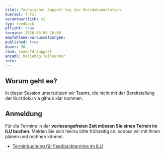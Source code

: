 ```yaml
---
titel: Technischer Support bei der Kurzdokumentation
kuerzel: f-fsl
verantwortlich: mj
typ: feedback
pflicht: true
termine: 2026-03-06 10:00
empfohlene-voraussetzungen: 
published: true
dauer: 90
raum: zoom-fd-support
anzahl: beliebig Teilnehmer
info:
---
```


## Worum geht es?
In dieser Session unterstützen wir Teams, die nicht mit der Bereitstellung der Kurzdoku via github klar kommen.

## Anmeldung

Für die Termine in der **vorlesungsfreien Zeit müssen Sie einen Termin im ILU buchen**. Melden Sie sich hierzu bitte frühzeitig an, sodass wir mit Ihnen planen und rechnen können.

- [Terminbuchung für Feedbacktermine im ILU](https://ilu.th-koeln.de/ilias.php?baseClass=ilrepositorygui&cmd=view&ref_id=543070)
